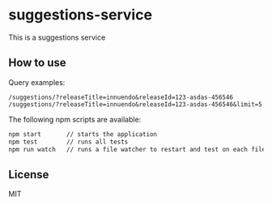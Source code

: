 # suggestions-service

This is a suggestions service

## How to use

Query examples:
~~~
/suggestions/?releaseTitle=innuendo&releaseId=123-asdas-456546
/suggestions/?releaseTitle=innuendo&releaseId=123-asdas-456546&limit=5
~~~
The following npm scripts are available:

~~~ sh
npm start       // starts the application
npm test        // runs all tests
npm run watch   // runs a file watcher to restart and test on each file change
~~~

## License

MIT
